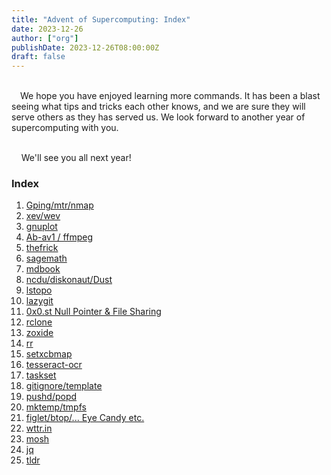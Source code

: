 ```yaml
---
title: "Advent of Supercomputing: Index"
date: 2023-12-26
author: ["org"]
publishDate: 2023-12-26T08:00:00Z
draft: false 
---
```

<br>
&emsp;We hope you have enjoyed learning more commands. It has been a blast seeing what tips and tricks each other knows, and we are sure they will serve others as they has served us. We look forward to another year of supercomputing with you.
<br>
<br>

&nbsp;&nbsp;&nbsp;&nbsp;We'll see you all next year!

### Index

1. [Gping/mtr/nmap](/posts/advent-of-scc-2023/advent-of-scc-1)
2. [xev/wev](/posts/advent-of-scc-2023/advent-of-scc-2)
3. [gnuplot](/posts/advent-of-scc-2023/advent-of-scc-3)
4. [Ab-av1 / ffmpeg](/posts/advent-of-scc-2023/advent-of-scc-4)
5. [thefrick](/posts/advent-of-scc-2023/advent-of-scc-5)
6. [sagemath](/posts/advent-of-scc-2023/advent-of-scc-6)
7. [mdbook](/posts/advent-of-scc-2023/advent-of-scc-7)
8. [ncdu/diskonaut/Dust](/posts/advent-of-scc-2023/advent-of-scc-8)
9. [lstopo](/posts/advent-of-scc-2023/advent-of-scc-9)
10. [lazygit](/posts/advent-of-scc-2023/advent-of-scc-10)
11. [0x0.st Null Pointer & File Sharing](/posts/advent-of-scc-2023/advent-of-scc-11)
12. [rclone](/posts/advent-of-scc-2023/advent-of-scc-12)
13. [zoxide](/posts/advent-of-scc-2023/advent-of-scc-13)
14. [rr](/posts/advent-of-scc-2023/advent-of-scc-14)
15. [setxcbmap](/posts/advent-of-scc-2023/advent-of-scc-15)
16. [tesseract-ocr](/posts/advent-of-scc-2023/advent-of-scc-16)
17. [taskset](/posts/advent-of-scc-2023/advent-of-scc-17)
18. [gitignore/template](/posts/advent-of-scc-2023/advent-of-scc-18)
19. [pushd/popd](/posts/advent-of-scc-2023/advent-of-scc-19)
20. [mktemp/tmpfs](/posts/advent-of-scc-2023/advent-of-scc-20)
21. [figlet/btop/... Eye Candy etc.](/posts/advent-of-scc-2023/advent-of-scc-21)
22. [wttr.in](/posts/advent-of-scc-2023/advent-of-scc-22)
23. [mosh](/posts/advent-of-scc-2023/advent-of-scc-23)
24. [jq](/posts/advent-of-scc-2023/advent-of-scc-24)
25. [tldr](/posts/advent-of-scc-2023/advent-of-scc-25)
